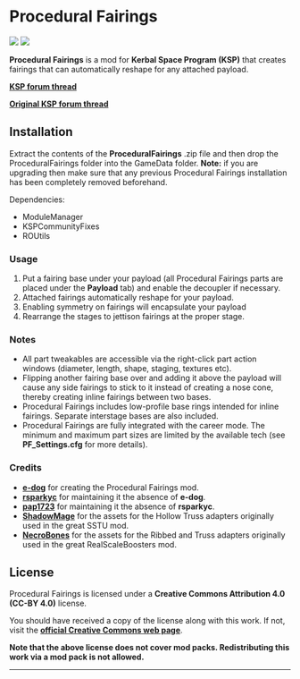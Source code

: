 # Procedural Fairings

![][PF:shield-version]
![][PF:shield-license]

**Procedural Fairings** is a mod for **Kerbal Space Program (KSP)** that creates fairings that can automatically reshape for any attached payload.

**[KSP forum thread][PF:forum-link]**

**[Original KSP forum thread][PF:original-forum-link]**

## Installation

Extract the contents of the **ProceduralFairings** .zip file and then drop the ProceduralFairings folder into the GameData folder. **Note:** if you are upgrading then make sure that any previous Procedural Fairings installation has been completely removed beforehand.

Dependencies:
* ModuleManager
* KSPCommunityFixes
* ROUtils

### Usage

1. Put a fairing base under your payload (all Procedural Fairings parts are placed under the **Payload** tab) and enable the decoupler if necessary.
2. Attached fairings automatically reshape for your payload.
3. Enabling symmetry on fairings will encapsulate your payload
4. Rearrange the stages to jettison fairings at the proper stage.

### Notes

* All part tweakables are accessible via the right-click part action windows (diameter, length, shape, staging, textures etc).
* Flipping another fairing base over and adding it above the payload will cause any side fairings to stick to it instead of creating a nose cone, thereby creating inline fairings between two bases.
* Procedural Fairings includes low-profile base rings intended for inline fairings. Separate interstage bases are also included.
* Procedural Fairings are fully integrated with the career mode. The minimum and maximum part sizes are limited by the available tech (see **PF_Settings.cfg** for more details).

### Credits

* **[e-dog][PF:contributor-edog-link]** for creating the Procedural Fairings mod.
* **[rsparkyc][PF:contributor-rsparkyc-link]** for maintaining it the absence of **e-dog**.
* **[pap1723][PF:contributor-pap1723-link]** for maintaining it the absence of **rsparkyc**.
* **[ShadowMage][PF:sstu-link]** for the assets for the Hollow Truss adapters originally used in the great SSTU mod.
* **[NecroBones][PF:rsb-link]** for the assets for the Ribbed and Truss adapters originally used in the great RealScaleBoosters mod.

## License

Procedural Fairings is licensed under a **Creative Commons Attribution 4.0 (CC-BY 4.0)** license.

You should have received a copy of the license along with this work. If not, visit the **[official Creative Commons web page][PF:cc-license-link]**.

**Note that the above license does not cover mod packs. Redistributing this work via a mod pack is not allowed.**

***

[PF:cc-license-link]:           https://creativecommons.org/licenses/by/4.0/legalcode
[PF:contributor-edog-link]:     https://github.com/e-dog
[PF:contributor-rsparkyc-link]: https://github.com/rsparkyc
[PF:contributor-pap1723-link]:  https://github.com/KSP-RO
[PF:forum-link]:                http://forum.kerbalspaceprogram.com/index.php?showtopic=184187
[PF:original-forum-link]:       http://forum.kerbalspaceprogram.com/index.php?showtopic=36371
[PF:shield-license]:            https://img.shields.io/badge/License-CC--BY%204.0-green.svg
[PF:shield-version]:            https://img.shields.io/badge/KSP%20Version-1.12.x-green.svg
[PF:sstu-link]:					https://forum.kerbalspaceprogram.com/index.php?/topic/117090-wip17x-sstulabs-low-part-count-solutions-orbiters-landers-lifters-dev-thread-11-18-18/
[PF:rsb-link]:					https://forum.kerbalspaceprogram.com/index.php?/topic/130776-12-14-real-scale-boosters-016-2018-03-12/
